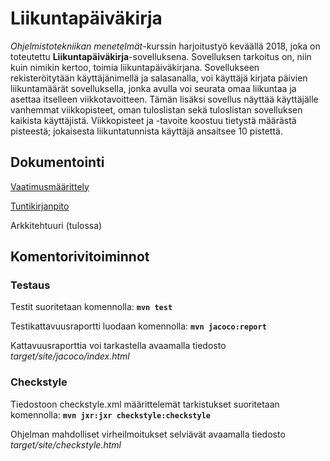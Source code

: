 # Liikuntapäiväkirja #
*Ohjelmistotekniikan menetelmät*-kurssin harjoitustyö keväällä 2018, joka on toteutettu **Liikuntapäiväkirja**-sovelluksena. Sovelluksen tarkoitus on, niin kuin nimikin kertoo, toimia liikuntapäiväkirjana. Sovellukseen rekisteröitytään käyttäjänimellä ja salasanalla, voi käyttäjä kirjata päivien liikuntamäärät sovelluksella, jonka avulla voi seurata omaa liikuntaa ja asettaa itselleen viikkotavoitteen. Tämän lisäksi sovellus näyttää käyttäjälle vanhemmat viikkopisteet, oman tuloslistan sekä tuloslistan sovelluksen kaikista käyttäjistä. Viikkopisteet ja -tavoite koostuu tietystä määrästä pisteestä; jokaisesta liikuntatunnista käyttäjä ansaitsee 10 pistettä.

## Dokumentointi ##
[Vaatimusmäärittely](https://github.com/elgecaro/otm-harjoitustyo/blob/master/dokumentointi/vaatimusmaarittely.md)

[Tuntikirjanpito](https://github.com/elgecaro/otm-harjoitustyo/blob/master/dokumentointi/tuntikirjanpito.md)

Arkkitehtuuri (tulossa)

## Komentorivitoiminnot ##
### Testaus ###
Testit suoritetaan komennolla: **`mvn test`**

Testikattavuusraportti luodaan komennolla: **`mvn jacoco:report`**

Kattavuusraporttia voi tarkastella avaamalla tiedosto *target/site/jacoco/index.html*

### Checkstyle ###

Tiedostoon checkstyle.xml määrittelemät tarkistukset suoritetaan komennolla: **`mvn jxr:jxr checkstyle:checkstyle`**

Ohjelman mahdolliset virheilmoitukset selviävät avaamalla tiedosto *target/site/checkstyle.html*
